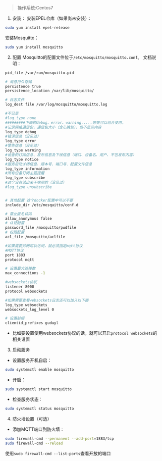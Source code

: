  >操作系统:Centos7
1. 安装：
安装EPEL仓库（如果尚未安装）：
```bash
sudo yum install epel-release
```

安装Mosquitto：
```bash
sudo yum install mosquitto
```

2. 配置
Mosquitto的配置文件位于`/etc/mosquitto/mosquitto.conf`。
文档说明：
```bash
pid_file /var/run/mosquitto.pid

# 消息持久存储
persistence true
persistence_location /var/lib/mosquitto/

# 日志文件
log_dest file /var/log/mosquitto/mosquitto.log

#不记录
#log_type none
#########下面的debug、error、warning.....等等可以组合使用。
#记录网络通信包，通信包大小（含心跳包），但不显示内容
log_type debug
#错误信息（没见过）
log_type error
#警告信息（没见过）
log_type warning
#设备的订阅信息、发布信息及下线信息（端口、设备名、用户、不包发布内容）
log_type notice
#服务启动关闭信息、版本号、端口号、配置文件信息
log_type information
#所有设备订阅主题提醒
log_type subscribe
#这个没有试出来干啥用的（没见过）
#log_type unsubscribe


# 其他配置 这个docker配置中可以不要
include_dir /etc/mosquitto/conf.d

# 禁止匿名访问
allow_anonymous false
# 认证配置
password_file /mosquitto/pwdfile
# 权限配置
acl_file /mosquitto/aclfile

#如果需要外网可以访问，就必须指定mqtt协议
#MQTT协议
port 1883
protocol mqtt

# 设置最大连接数
max_connections -1

#websockets协议
listener 8000 
protocol websockets

#如果需要查看websockets日志还可以加入以下面
log_type websockets
websockets_log_level 0

# 设置前缀
clientid_prefixes guduyl


```

* 比如要设置使用websockets协议的话，就可以开启`protocol websockets`的相关设置

3. 启动服务
- 设置服务开机自启：
```bash
sudo systemctl enable mosquitto
```
* 开启：
```bash
sudo systemctl start mosquitto
```
- 检查服务状态：
```bash
sudo systemctl status mosquitto
```

4. 防火墙设置（可选）
- 添加MQTT端口到防火墙：
```bash
sudo firewall-cmd --permanent --add-port=1883/tcp
sudo firewall-cmd --reload
```

使用`sudo firewall-cmd --list-ports`查看开放的端口